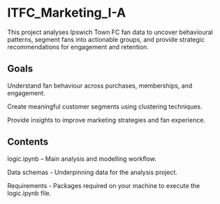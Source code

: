 # ITFC_Marketing_I-A

This project analyses Ipswich Town FC fan data to uncover behavioural patterns, segment fans into actionable groups, and provide strategic recommendations for engagement and retention.

## Goals
Understand fan behaviour across purchases, memberships, and engagement.

Create meaningful customer segments using clustering techniques.

Provide insights to improve marketing strategies and fan experience.

## Contents
logic.ipynb – Main analysis and modelling workflow.

Data schemas - Underpinning data for the analysis project.

Requirements - Packages required on your machine to execute the logic.ipynb file.